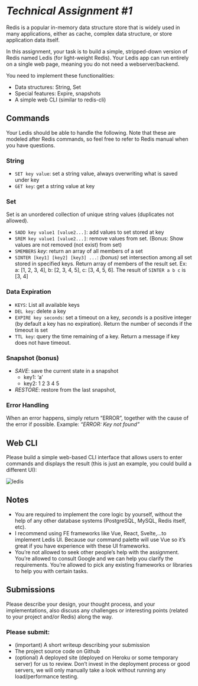 # *Technical Assignment #1*

Redis is a popular in-memory data structure store that is widely used in many applications, either as cache, complex data structure, or store application data itself.

In this assignment, your task is to build a simple, stripped-down version of Redis named Ledis (for light-weight Redis). Your Ledis app can run entirely on a single web page, meaning you do not need a webserver/backend.

You need to implement these functionalities:

- Data structures: String, Set
- Special features: Expire, snapshots
- A simple web CLI (similar to redis-cli)

## **Commands**

Your Ledis should be able to handle the following. Note that these are modeled after Redis commands, so feel free to refer to Redis manual when you have questions.

### **String**

- `SET key value`: set a string value, always overwriting what is saved under key
- `GET key`: get a string value at key

### **Set**

Set is an unordered collection of unique string values (duplicates not allowed).

- `SADD key value1 [value2...]`: add values to set stored at key
- `SREM key value1 [value2...]`: remove values from set. (Bonus: Show values are not removed (not exist) from set)
- `SMEMBERS` *key*: return an array of all members of a set
- `SINTER [key1] [key2] [key3] ...`: *(bonus)* set intersection among all set stored in specified keys. Return array of members of the result set. Ex: a: [1, 2, 3, 4], b: [2, 3, 4, 5], c: [3, 4, 5, 6]. The result of `SINTER a b c` is [3, 4]

### **Data Expiration**

- `KEYS`: List all available keys
- `DEL key`: delete a key
- `EXPIRE key seconds`: set a timeout on a key, *seconds* is a positive integer (by default a key has no expiration). Return the number of seconds if the timeout is set
- `TTL key`: query the time remaining of a key. Return a message if key does not have timeout.

### **Snapshot (bonus)**

- *SAVE*: save the current state in a snapshot
    - key1: ‘a’
    - key2: 1 2 3 4 5
- *RESTORE*: restore from the last snapshot,

### **Error Handling**

When an error happens, simply return “ERROR”, together with the cause of the error if possible. Example: *“ERROR: Key not found”*

## **Web CLI**

Please build a simple web-based CLI interface that allows users to enter commands and displays the result (this is just an example, you could build a different UI):

![ledis](https://user-images.githubusercontent.com/57028282/164689756-6babc215-b773-485f-841a-6bbae9ef27db.png)

## **Notes**

- You are required to implement the core logic by yourself, without the help of any other database systems (PostgreSQL, MySQL, Redis itself, etc).
- I recommend using FE frameworks like Vue, React, Svelte,...to implement Ledis UI. Because our command palette will use Vue so it’s great if you have experience with these UI frameworks.
- You’re not allowed to seek other people’s help with the assignment. You’re allowed to consult Google and we can help you clarify the requirements. You’re allowed to pick any existing frameworks or libraries to help you with certain tasks.

## **Submissions**

Please describe your design, your thought process, and your implementations, also discuss any challenges or interesting points (related to your project and/or Redis) along the way.

### **Please submit:**

- (important) A short writeup describing your submission
- The project source code on Github
- (optional) A deployed site (deployed on Heroku or some temporary server) for us to review. Don’t invest in the deployment process or good servers, we will only manually take a look without running any load/performance testing.
